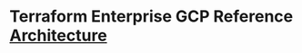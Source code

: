# Terraform Enterprise GCP Reference [Architecture](https://www.terraform.io/docs/enterprise/before-installing/reference-architecture/gcp.html)
